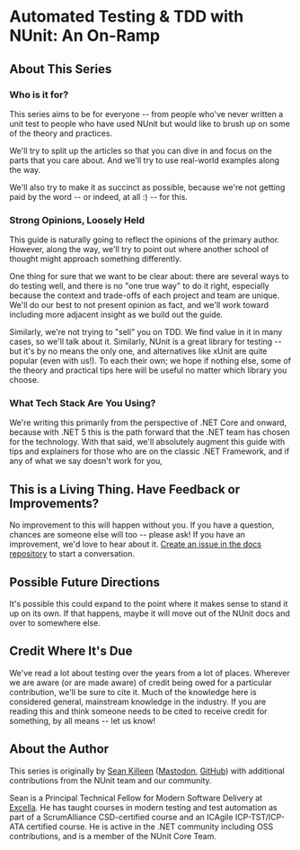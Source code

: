 # Automated Testing & TDD with NUnit: An On-Ramp

## About This Series

### Who is it for?

This series aims to be for everyone -- from people who've never written a unit test to people who have used NUnit but would like to brush up on some of the theory and practices.

We'll try to split up the articles so that you can dive in and focus on the parts that you care about. And we'll try to use real-world examples along the way.

We'll also try to make it as succinct as possible, because we're not getting paid by the word -- or indeed, at all :) -- for this.

### Strong Opinions, Loosely Held

This guide is naturally going to reflect the opinions of the primary author. However, along the way, we'll try to point out where another school of thought might approach something differently.

One thing for sure that we want to be clear about: there are several ways to do testing well, and there is no "one true way" to do it right, especially because the context and trade-offs of each project and team are unique. We'll do our best to not present opinion as fact, and we'll work toward including more adjacent insight as we build out the guide.

Similarly, we're not trying to "sell" you on TDD. We find value in it in many cases, so we'll talk about it. Similarly, NUnit is a great library for testing -- but it's by no means the only one, and alternatives like xUnit are quite popular (even with us!). To each their own; we hope if nothing else, some of the theory and practical tips here will be useful no matter which library you choose.

### What Tech Stack Are You Using?

We're writing this primarily from the perspective of .NET Core and onward, because with .NET 5 this is the path forward that the .NET team has chosen for the technology. With that said, we'll absolutely augment this guide with tips and explainers for those who are on the classic .NET Framework, and if any of what we say doesn't work for you,

## This is a Living Thing. Have Feedback or Improvements?

No improvement to this will happen without you. If you have a question, chances are someone else will too -- please ask! If you have an improvement, we'd love to hear about it. [Create an issue in the docs repository](https://www.notion.so/seankilleen/TBD) to start a conversation.

## Possible Future Directions

It's possible this could expand to the point where it makes sense to stand it up on its own. If that happens, maybe it will move out of the NUnit docs and over to somewhere else.

## Credit Where It's Due

We've read a lot about testing over the years from a lot of places. Wherever we are aware (or are made aware) of credit being owed for a particular contribution, we'll be sure to cite it. Much of the knowledge here is considered general, mainstream knowledge in the industry. If you are reading this and think someone needs to be cited to receive credit for something, by all means -- let us know!

## About the Author

This series is originally by [Sean Killeen](https://SeanKilleen.com) ([Mastodon](https://mastodon.social/@sjkilleen), [GitHub](https://github.com/SeanKilleen)) with additional contributions from the NUnit team and our community.

Sean is a Principal Technical Fellow for Modern Software Delivery at [Excella](https://excella.com). He has taught courses in modern testing and test automation as part of a ScrumAlliance CSD-certified course and an ICAgile ICP-TST/ICP-ATA certified course. He is active in the .NET community including OSS contributions, and is a member of the NUnit Core Team.
